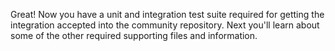 Great! Now you have a unit and integration test suite required for getting the integration accepted into the community repository. Next you'll learn about some of the other required supporting files and information.
